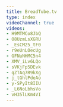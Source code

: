 ```yaml
---
title: BreadTube.tv
type: index
videoChannel: true
videos:
- H9MTMCo8JbQ
- O8UzmLsXGRU
- _EsCM25_tF0
- r9eUnLOecUg
- GFNuNHMC5n4
- XMV_iLv6LQo
- sVKjFp5DEvk
- qZTAq7R9kXg
- j_tGhlPdeAo
- y-SPyIt8IIU
- _L6NoLbhsVo
- vH35lLKm4VI
---
```

